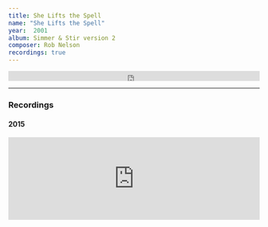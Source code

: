 ```yaml
---
title: She Lifts the Spell
name: "She Lifts the Spell"
year:  2001
album: Simmer & Stir version 2
composer: Rob Nelson
recordings: true
---
```

<iframe width="100%" height="20" scrolling="no" frameborder="no" allow="autoplay" src="https://w.soundcloud.com/player/?url=https%3A//api.soundcloud.com/tracks/166722983&color=%23ff5500&inverse=false&auto_play=false&show_user=true"></iframe>

<hr/>
<h3>Recordings</h3>

<h4>2015</h4>
<iframe width="100%" height="166" scrolling="no" frameborder="no" allow="autoplay" src="https://w.soundcloud.com/player/?url=https%3A//api.soundcloud.com/tracks/166722983&color=%23ff5500&auto_play=false&hide_related=false&show_comments=true&show_user=true&show_reposts=false&show_teaser=true"></iframe>
